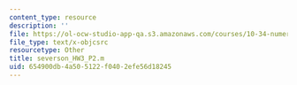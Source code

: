 ```yaml
---
content_type: resource
description: ''
file: https://ol-ocw-studio-app-qa.s3.amazonaws.com/courses/10-34-numerical-methods-applied-to-chemical-engineering-fall-2015/654900db4a505122f0402efe56d18245_severson_HW3_P2.m
file_type: text/x-objcsrc
resourcetype: Other
title: severson_HW3_P2.m
uid: 654900db-4a50-5122-f040-2efe56d18245
---
```

